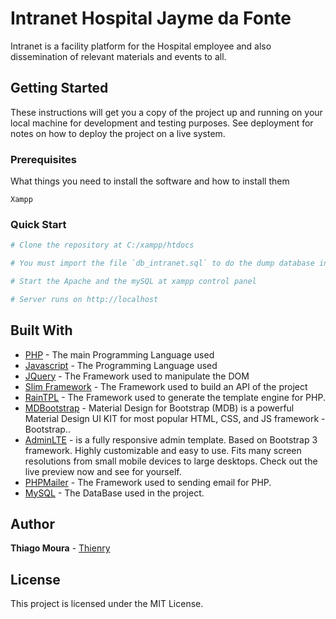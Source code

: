 # Intranet Hospital Jayme da Fonte

Intranet is a facility platform for the Hospital employee and also dissemination of relevant materials and events to all.

## Getting Started

These instructions will get you a copy of the project up and running on your local machine for development and testing purposes. See deployment for notes on how to deploy the project on a live system.

### Prerequisites

What things you need to install the software and how to install them

```
Xampp
```

### Quick Start

```bash
# Clone the repository at C:/xampp/htdocs 

# You must import the file `db_intranet.sql` to do the dump database in your mySQL

# Start the Apache and the mySQL at xampp control panel

# Server runs on http://localhost
```

## Built With

* [PHP](http://www.php.net) - The main Programming Language used
* [Javascript](https://ecmascript.com) - The Programming Language used
* [JQuery](https://jquery.com/) - The Framework used to manipulate the DOM
* [Slim Framework](https://www.slimframework.com/) - The Framework used to build an API of the project
* [RainTPL](https://github.com/feulf/raintpl3) - The Framework used to generate the template engine for PHP.
* [MDBootstrap](https://mdbootstrap.com) - Material Design for Bootstrap (MDB) is a powerful Material Design UI KIT for most popular HTML, CSS, and JS framework - Bootstrap..
* [AdminLTE](https://adminlte.io/) -  is a fully responsive admin template. Based on Bootstrap 3 framework. Highly customizable and easy to use. Fits many screen resolutions from small mobile devices to large desktops. Check out the live preview now and see for yourself.
* [PHPMailer](https://github.com/PHPMailer/PHPMailer) - The Framework used to sending email for PHP.
* [MySQL](https://www.mysql.com/) - The DataBase used in the project.

## Author

**Thiago Moura** - [Thienry](https://thiagotec.com)

## License

This project is licensed under the MIT License.
